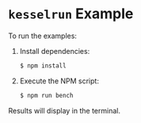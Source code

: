 # `kesselrun` Example

To run the examples:

1. Install dependencies:

    ```sh
    $ npm install
    ```

2. Execute the NPM script:

    ```sh
    $ npm run bench
    ```
Results will display in the terminal.
